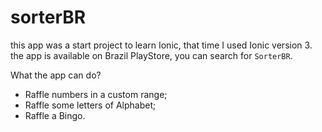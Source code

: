 # sorterBR
this app was a start project to learn Ionic, that time I used Ionic version 3.
the app is available on Brazil PlayStore, you can search for `SorterBR`.

What the app can do?
- Raffle numbers in a custom range;
- Raffle some letters of Alphabet;
- Raffle a Bingo.
